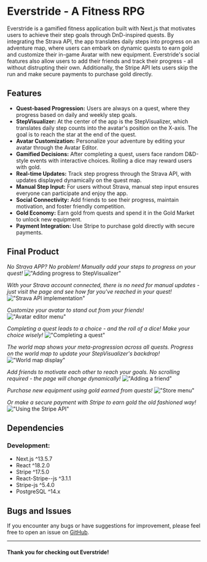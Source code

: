 # Everstride - A Fitness RPG

Everstride is a gamified fitness application built with Next.js that motivates users to achieve their step goals through DnD-inspired quests. By integrating the Strava API, the app translates daily steps into progress on an adventure map, where users can embark on dynamic quests to earn gold and customize their in-game Avatar with new equipment. Everstride's social features also allow users to add their friends and track their progress - all without distrupting their own. Additionally, the Stripe API lets users skip the run and make secure payments to purchase gold directly.

## Features

- **Quest-based Progression:** Users are always on a quest, where they progress based on daily and weekly step goals.
- **StepVisualizer:** At the center of the app is the StepVisualizer, which translates daily step counts into the avatar's position on the X-axis. The goal is to reach the star at the end of the quest.
- **Avatar Customization:** Personalize your adventure by editing your avatar through the Avatar Editor.
- **Gamified Decisions:** After completing a quest, users face random D&D-style events with interactive choices. Rolling a dice may reward users with gold.
- **Real-time Updates:** Track step progress through the Strava API, with updates displayed dynamically on the quest map.
- **Manual Step Input:** For users without Strava, manual step input ensures everyone can participate and enjoy the app.
- **Social Connectivity:** Add friends to see their progress, maintain motivation, and foster friendly competition.
- **Gold Economy:** Earn gold from quests and spend it in the Gold Market to unlock new equipment.
- **Payment Integration:** Use Stripe to purchase gold directly with secure payments.

## Final Product

_No Strava APP? No problem! Manually add your steps to progress on your quest!_
!["Adding progress to StepVisualizer"](https://raw.githubusercontent.com/kylemcparland/everstride/refs/heads/main/media/1E-add-progress.gif "Adding progress to StepVisualizer")

_With your Strava account connected, there is no need for manual updates - just visit the page and see how far you've reached in your quest!_
!["Strava API implementation"](https://raw.githubusercontent.com/kylemcparland/everstride/refs/heads/main/media/8E-strava.png "Strava API implementation")

_Customize your avatar to stand out from your friends!_
!["Avatar editor menu"](https://raw.githubusercontent.com/kylemcparland/everstride/refs/heads/main/media/2E-avatar.png "Avatar editor menu")

_Completing a quest leads to a choice - and the roll of a dice! Make your choice wisely!_
!["Completing a quest"](https://raw.githubusercontent.com/kylemcparland/everstride/refs/heads/main/media/3E-complete-quest.gif "Completing a quest")

_The world map shows your meta-progression across all quests. Progress on the world map to update your StepVisualizer's backdrop!_
!["World map display"](https://raw.githubusercontent.com/kylemcparland/everstride/refs/heads/main/media/4E-map.png "World map display")

_Add friends to motivate each other to reach your goals. No scrolling required - the page will change dynamically!_
!["Adding a friend"](https://raw.githubusercontent.com/kylemcparland/everstride/refs/heads/main/media/5E-add-friend.gif "Adding a friend")

_Purchase new equipment using gold earned from quests!_
!["Store menu"](https://raw.githubusercontent.com/kylemcparland/everstride/refs/heads/main/media/6E-store.png "Store menu")

_Or make a secure payment with Stripe to earn gold the old fashioned way!_
!["Using the Stripe API"](https://raw.githubusercontent.com/kylemcparland/everstride/refs/heads/main/media/7E-stripe.png "Using the Stripe API")

## Dependencies

### Development:

- Next.js ^13.5.7
- React ^18.2.0
- Stripe ^17.5.0
- React-Stripe--js ^3.1.1
- Stripe-js ^5.4.0
- PostgreSQL ^14.x

## Bugs and Issues

If you encounter any bugs or have suggestions for improvement, please feel free to open an issue on [GitHub](https://github.com/kylemcparland/everstride/issues).

---

#### Thank you for checking out Everstride!
